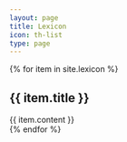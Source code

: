 ```yaml
---
layout: page
title: Lexicon
icon: th-list
type: page
---
```


{% for item in site.lexicon %}
  <div class="lexicon">
    <h2>{{ item.title }}</h2>
    {{ item.content }}
  </div>
{% endfor %}
